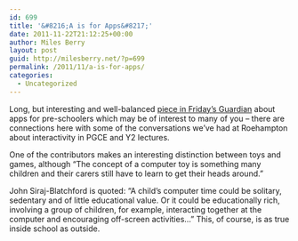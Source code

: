 ```yaml
---
id: 699
title: '&#8216;A is for Apps&#8217;'
date: 2011-11-22T21:12:25+00:00
author: Miles Berry
layout: post
guid: http://milesberry.net/?p=699
permalink: /2011/11/a-is-for-apps/
categories:
  - Uncategorized
---
```

Long, but interesting and well-balanced [piece in Friday&#8217;s Guardian](http://www.guardian.co.uk/technology/2011/nov/18/techno-toddlers-a-for-apple) about apps for pre-schoolers which may be of interest to many of you &#8211; there are connections here with some of the conversations we&#8217;ve had at Roehampton about interactivity in PGCE and Y2 lectures.

One of the contributors makes an interesting distinction between toys and games, although &#8220;The concept of a computer toy is something many children and their carers still have to learn to get their heads around.&#8221;

John Siraj-Blatchford is quoted: &#8220;A child&#8217;s computer time could be solitary, sedentary and of little educational value. Or it could be educationally rich, involving a group of children, for example, interacting together at the computer and encouraging off-screen activities&#8230;&#8221; This, of course, is as true inside school as outside.